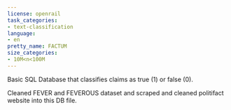 ```yaml
---
license: openrail
task_categories:
- text-classification
language:
- en
pretty_name: FACTUM
size_categories:
- 10M<n<100M
---
```

Basic SQL Database that classifies claims as true (1) or false (0).

Cleaned FEVER and FEVEROUS dataset and scraped and cleaned politifact website into this DB file.